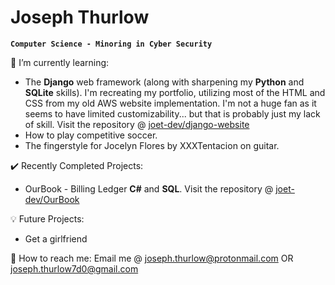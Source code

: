 # Joseph Thurlow

**`Computer Science - Minoring in Cyber Security`**

🌱 I’m currently learning: 
- The **Django** web framework (along with sharpening my **Python** and **SQLite** skills). I'm recreating my portfolio, utilizing most of the HTML and CSS from my old AWS website implementation. I'm not a huge fan as it seems to have limited customizability... but that is probably just my lack of skill. Visit the repository @ [joet-dev/django-website](https://github.com/joet-dev/django-website)
- How to play competitive soccer. 
- The fingerstyle for Jocelyn Flores by XXXTentacion on guitar. 

:heavy_check_mark: Recently Completed Projects: 
- OurBook - Billing Ledger **C#** and **SQL**. Visit the repository @ [joet-dev/OurBook](https://github.com/joet-dev/OurBook)

:bulb: Future Projects: 
- Get a girlfriend


:email: How to reach me: 
Email me @ joseph.thurlow@protonmail.com OR joseph.thurlow7d0@gmail.com


